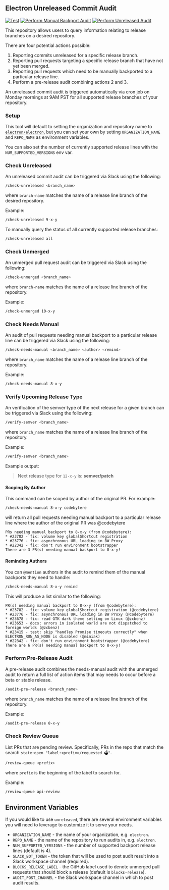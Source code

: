 ## Electron Unreleased Commit Audit

[![Test](https://github.com/electron/unreleased/actions/workflows/test.yml/badge.svg)](https://github.com/electron/unreleased/actions/workflows/test.yml)
[![Perform Manual Backport Audit](https://github.com/electron/unreleased/actions/workflows/needs-manual-audit.yml/badge.svg)](https://github.com/electron/unreleased/actions/workflows/needs-manual-audit.yml)
[![Perform Unreleased Audit](https://github.com/electron/unreleased/actions/workflows/unreleased-audit.yml/badge.svg)](https://github.com/electron/unreleased/actions/workflows/unreleased-audit.yml)

This repository allows users to query information relating to release branches on a desired repository.

There are four potential actions possible:
1. Reporting commits unreleased for a specific release branch.
2. Reporting pull requests targeting a specific release branch that have not yet been merged.
3. Reporting pull requests which need to be manually backported to a particular release line.
4. Perform a pre-release audit combining actions 2 and 3.

An unreleased commit audit is triggered automatically via cron job on Monday mornings at 9AM PST for all supported release branches of your repository.

### Setup

This tool will default to setting the organization and repository name to [`electron/electron`](https://github.com/electron/electron), but you can set your own by setting `ORGANIZATION_NAME` and `REPO_NAME` as environment variables.

You can also set the number of currently supported release lines with the `NUM_SUPPORTED_VERSIONS` env var.

### Check Unreleased

An unreleased commit audit can be triggered via Slack using the following:

```sh
/check-unreleased <branch_name>
```

where `branch-name` matches the name of a release line branch of the desired repository.

Example:

```sh
/check-unreleased 9-x-y
```

To manually query the status of all currently supported release branches:

```sh
/check-unreleased all
```

### Check Unmerged

An unmerged pull request audit can be triggered via Slack using the following:

```sh
/check-unmerged <branch_name>
```

where `branch-name` matches the name of a release line branch of the repository.

Example:

```sh
/check-unmerged 10-x-y
```

### Check Needs Manual

An audit of pull requests needing manual backport to a particular release line can be triggered via Slack using the following:

```sh
/check-needs-manual <branch_name> <author> <remind>
```

where `branch_name` matches the name of a release line branch of the repository.

Example:

```sh
/check-needs-manual 8-x-y
```

### Verify Upcoming Release Type

An verification of the semver type of the next release for a given branch can be triggered via Slack using the following:

```sh
/verify-semver <branch_name>
```

where `branch_name` matches the name of a release line branch of the repository.

Example:

```sh
/verify-semver <branch_name>
```

Example output:

> Next release type for `12-x-y` is: **semver/patch**

#### Scoping By Author 

This command can be scoped by author of the original PR. For example:

```sh
/check-needs-manual 8-x-y codebytere
```

will return all pull requests needing manual backport to a particular release line where the author of the original PR was @codebytere

```
PRs needing manual backport to 8-x-y (from @codebytere):
* #23782 - fix: volume key globalShortcut registration
* #23776 - fix: asynchronous URL loading in BW Proxy
* #22342 - fix: don't run environment bootstrapper
There are 3 PR(s) needing manual backport to 8-x-y!
```

#### Reminding Authors

You can `@mention` authors in the audit to remind them of the manual backports they need to handle:

```sh
/check-needs-manual 8-x-y remind
```

This will produce a list similar to the following:

```
PR(s) needing manual backport to 8-x-y (from @codebytere):
* #23782 - fix: volume key globalShortcut registration (@codebytere)
* #23776 - fix: asynchronous URL loading in BW Proxy (@codebytere)
* #23678 - fix: read GTK dark theme setting on Linux (@zcbenz)
* #23653 - docs: errors in isolated world are not dispatched to foreign worlds (@zcbenz)
* #23415 - test: skip "handles Promise timeouts correctly" when ELECTRON_RUN_AS_NODE is disabled (@miniak)
* #22342 - fix: don't run environment bootstrapper (@codebytere)
There are 6 PR(s) needing manual backport to 8-x-y!
```

### Perform Pre-Release Audit

A pre-release audit combines the needs-manual audit with the unmerged audit to return a full list of action items that may needs to occur before a beta or stable release.

```sh
/audit-pre-release <branch_name>
```

where `branch_name` matches the name of a release line branch of the repository.

Example:

```sh
/audit-pre-release 8-x-y
```

### Check Review Queue

List PRs that are pending review. Specifically, PRs in the repo that match the
search `state:open "label:<prefix>/requested 🗳"`.

```sh
/review-queue <prefix>
```

where `prefix` is the beginning of the label to search for.

Example:

```sh
/review-queue api-review
```

## Environment Variables

If you would like to use `unreleased`, there are several environment variables you will need to leverage to customize it to serve your needs.

* `ORGANIZATION_NAME` - the name of your organization, e.g. `electron`.
* `REPO_NAME` - the name of the repository to run audits in, e.g. `electron`.
* `NUM_SUPPORTED_VERSIONS` - the number of supported backport release lines (default is 4).
* `SLACK_BOT_TOKEN` - the token that will be used to post audit result into a Slack workspace channel (required).
* `BLOCKS_RELEASE_LABEL` - the GitHub label used to denote unmerged pull requests that should block a release (default is `blocks-release`).
* `AUDIT_POST_CHANNEL` - the Slack workspace channel in which to post audit results.
